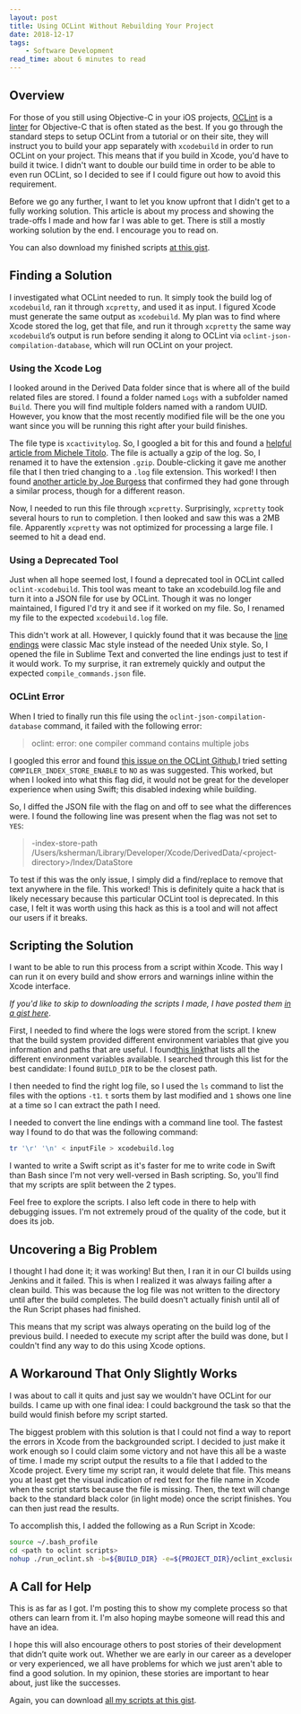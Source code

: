 ```yaml
---
layout: post
title: Using OCLint Without Rebuilding Your Project
date: 2018-12-17
tags: 
    - Software Development
read_time: about 6 minutes to read
---
```


## Overview
For those of you still using Objective-C in your iOS projects, [OCLint](http://oclint.org/) is a [linter](https://en.wikipedia.org/wiki/Lint_(software)) for Objective-C that is often stated as the best. If you go through the standard steps to setup OCLint from a tutorial or on their site, they will instruct you to build your app separately with `xcodebuild` in order to run OCLint on your project. This means that if you build in Xcode, you'd have to build it twice. I didn't want to double our build time in order to be able to even run OCLint, so I decided to see if I could figure out how to avoid this requirement.

Before we go any further, I want to let you know upfront that I didn't get to a fully working solution. This article is about my process and showing the trade-offs I made and how far I was able to get. There is still a mostly working solution by the end. I encourage you to read on. 

You can also download my finished scripts [at this gist](https://gist.github.com/drumnkyle/b4328e7447b63af88e6f9a9daecc918d). 

## Finding a Solution
I investigated what OCLint needed to run. It simply took the build log of `xcodebuild`, ran it through `xcpretty`, and used it as input. I figured Xcode must generate the same output as `xcodebuild`. My plan was to find where Xcode stored the log, get that file, and run it through `xcpretty` the same way `xcodebuild`’s output is run before sending it along to OCLint via `oclint-json-compilation-database`, which will run OCLint on your project. 

### Using the Xcode Log
I looked around in the Derived Data folder since that is where all of the build related files are stored. I found a folder named `Logs` with a subfolder named `Build`. There you will find multiple folders named with a random UUID. However, you know that the most recently modified file will be the one you want since you will be running this right after your build finishes. 

The file type is `xcactivitylog`. So, I googled a bit for this and found a [helpful article from Michele Titolo](https://michele.io/test-logs-in-xcode/). The file is actually a gzip of the log. So, I renamed it to have the extension `.gzip`. Double-clicking it gave me another file that I then tried changing to a `.log` file extension. This worked! I then found [another article by Joe Burgess](http://joemburgess.com/2014/10/04/diving-into-xcode-logs/) that confirmed they had gone through a similar process, though for a different reason. 

Now, I needed to run this file through `xcpretty`. Surprisingly, `xcpretty` took several hours to run to completion. I then looked and saw this was a 2MB file. Apparently `xcpretty` was not optimized for processing a large file. I seemed to hit a dead end.

### Using a Deprecated Tool
Just when all hope seemed lost, I found a deprecated tool in OCLint called `oclint-xcodebuild`. This tool was meant to take an xcodebuild.log file and turn it into a JSON file for use by OCLint. Though it was no longer maintained, I figured I'd try it and see if it worked on my file. So, I renamed my file to the expected `xcodebuild.log` file. 

This didn't work at all. However, I quickly found that it was because the [line endings](https://confluence.qps.nl/fledermaus/questions-answers/other/differences-in-end-of-line-characters-mac-windows-and-linux) were classic Mac style instead of the needed Unix style. So, I opened the file in Sublime Text and converted the line endings just to test if it would work. To my surprise, it ran extremely quickly and output the expected `compile_commands.json` file. 

### OCLint Error
When I tried to finally run this file using the `oclint-json-compilation-database` command, it failed with the following error: 

> oclint: error: one compiler command contains multiple jobs

I googled this error and found [this issue on the OCLint Github.](https://github.com/oclint/oclint/issues/462)I tried setting `COMPILER_INDEX_STORE_ENABLE` to `NO` as was suggested. This worked, but when I looked into what this flag did, it would not be great for the developer experience when using Swift; this disabled indexing while building. 

So, I diffed the JSON file with the flag on and off to see what the differences were. I found the following line was present when the flag was not set to `YES`:
> -index-store-path /Users/ksherman/Library/Developer/Xcode/DerivedData/\<project-directory\>/Index/DataStore

To test if this was the only issue, I simply did a find/replace to remove that text anywhere in the file. This worked! This is definitely quite a hack that is likely necessary because this particular OCLint tool is deprecated. In this case, I felt it was worth using this hack as this is a tool and will not affect our users if it breaks. 

## Scripting the Solution
I want to be able to run this process from a script within Xcode. This way I can run it on every build and show errors and warnings inline within the Xcode interface.

_If you'd like to skip to downloading the scripts I made, I have posted them [in a gist here](https://gist.github.com/drumnkyle/b4328e7447b63af88e6f9a9daecc918d)_.

First, I needed to find where the logs were stored from the script. I knew that the build system provided different environment variables that give you information and paths that are useful. I found[this link](https://help.apple.com/xcode/mac/8.0/#/itcaec37c2a6)that lists all the different environment variables available.  I searched through this list for the best candidate: I found `BUILD_DIR` to be the closest path. 

I then needed to find the right log file, so I used the `ls` command to list the files with the options `-t1`. `t` sorts them by last modified and `1` shows one line at a time so I can extract the path I need. 

I needed to convert the line endings with a command line tool. The fastest way I found to do that was the following command:
```bash
tr '\r' '\n' < inputFile > xcodebuild.log
```

I wanted to write a Swift script as it's faster for me to write code in Swift than Bash since I'm not very well-versed in Bash scripting. So, you'll find that my scripts are split between the 2 types. 

Feel free to explore the scripts. I also left code in there to help with debugging issues. I'm not extremely proud of the quality of the code, but it does its job. 

## Uncovering a Big Problem
I thought I had done it; it was working! But then, I ran it in our CI builds using Jenkins and it failed. This is when I realized it was always failing after a clean build. This was because the log file was not written to the directory until after the build completes. The build doesn't actually finish until all of the Run Script phases had finished. 

This means that my script was always operating on the build log of the previous build. I needed to execute my script after the build was done, but I couldn't find any way to do this using Xcode options. 

## A Workaround That Only Slightly Works
I was about to call it quits and just say we wouldn't have OCLint for our builds. I came up with one final idea: I could background the task so that the build would finish before my script started. 

The biggest problem with this solution is that I could not find a way to report the errors in Xcode from the backgrounded script. I decided to just make it work enough so I could claim some victory and not have this all be a waste of time. I made my script output the results to a file that I added to the Xcode project. Every time my script ran, it would delete that file. This means you at least get the visual indication of red text for the file name in Xcode when the script starts because the file is missing. Then, the text will change back to the standard black color (in light mode) once the script finishes. You can then just read the results. 

To accomplish this, I added the following as a Run Script in Xcode:
```bash
source ~/.bash_profile
cd <path to oclint scripts>
nohup ./run_oclint.sh -b=${BUILD_DIR} -e=${PROJECT_DIR}/oclint_exclusions -r=${PROJECT_DIR} -p=${PROJECT_DIR} &> ${BUILD_DIR}/oclint_output.log &
```

## A Call for Help
This is as far as I got. I'm posting this to show my complete process so that others can learn from it. I'm also hoping maybe someone will read this and have an idea.

I hope this will also encourage others to post stories of their development that didn’t quite work out. Whether we are early in our career as a developer or very experienced, we all have problems for which we just aren't able to find a good solution. In my opinion, these stories are important to hear about, just like the successes. 

Again, you can download [all my scripts at this gist](https://gist.github.com/drumnkyle/b4328e7447b63af88e6f9a9daecc918d). 